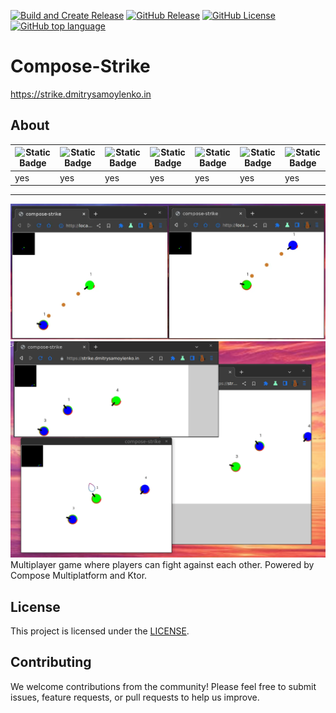 [![Build and Create Release](https://github.com/samoylenkodmitry/composestrike/actions/workflows/build.yml/badge.svg)](https://shrtl.in/l2)
[![GitHub Release](https://img.shields.io/github/v/release/samoylenkodmitry/composestrike?include_prereleases)](https://shrtl.in/m2)
[![GitHub License](https://img.shields.io/github/license/samoylenkodmitry/composestrike)](https://shrtl.in/n2)
[![GitHub top language](https://img.shields.io/github/languages/top/samoylenkodmitry/composestrike)](https://shrtl.in/o2)


# Compose-Strike

https://strike.dmitrysamoylenko.in

## About

| ![Static Badge](https://img.shields.io/badge/platform-android-android) | ![Static Badge](https://img.shields.io/badge/platform-ios-ios) | ![Static Badge](https://img.shields.io/badge/platform-web(wasm)-web) | ![Static Badge](https://img.shields.io/badge/platform-web(js)-web) | ![Static Badge](https://img.shields.io/badge/platform-desktop%20(jvm%20windows)-windows) | ![Static Badge](https://img.shields.io/badge/platform-desktop%20(jvm%20linux)-linux) | ![Static Badge](https://img.shields.io/badge/platform-desktop%20(jvm%20macOS)-linux) |
| --- | --- | --- | --- | --- | --- | --- |
| yes | yes | yes | yes | yes | yes | yes |
---

![Screenshot](screenshot.webp)
![Gif](composestrike.gif)
Multiplayer game where players can fight against each other.
Powered by Compose Multiplatform and Ktor.

## License

This project is licensed under the [LICENSE](LICENSE).

## Contributing

We welcome contributions from the community! Please feel free to submit issues, feature requests, or pull requests to help us improve.
